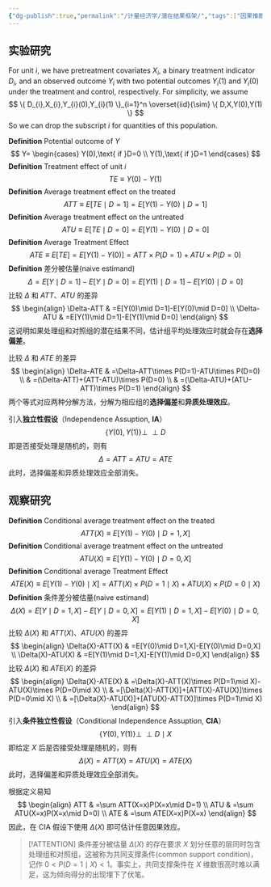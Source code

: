 ```yaml
---
{"dg-publish":true,"permalink":"/计量经济学/潜在结果框架/","tags":["因果推断"],"created":"2024-10-12T10:25:03.000+08:00","updated":"2025-08-20T16:14:50.505+08:00"}
---
```


## 实验研究

For unit $i$, we have pretreatment covariates $X_{i}$, a binary treatment indicator $D_{i}$, and an observed outcome $Y_{i}$ with two potential outcomes $Y_{i}(1)$ and $Y_{i}(0)$ under the treatment and control, respectively. For simplicity, we assume
$$
\{ D_{i},X_{i},Y_{i}(0),Y_{i}(1) \}_{i=1}^n \overset{iid}{\sim} \{ D,X,Y(0),Y(1) \}
$$
So we can drop the subscript $i$ for quantities of this population.

**Definition** Potential outcome of $Y$
$$
Y=
\begin{cases}
Y(0),\text{ if }D=0 \\
Y(1),\text{ if }D=1 
\end{cases}
$$
**Definition** Treatment effect of unit $i$
$$
TE\equiv Y(0)-Y(1)
$$
**Definition** Average treatment effect on the treated
$$
ATT\equiv E[TE\mid D=1]=E[Y(1)-Y(0) \mid D=1]
$$
**Definition** Average treatment effect on the untreated
$$
ATU\equiv E[TE\mid D=0]=E[Y(1)-Y(0) \mid D=0]
$$
**Definition** Average Treatment Effect
$$
ATE\equiv E[TE]=E[Y(1)-Y(0)]=ATT\times P(D=1)+ATU\times P(D=0)
$$
**Definition** 差分被估量(naive estimand)
$$
\Delta=E[Y\mid D=1]-E[Y\mid D=0]=E[Y(1)\mid D=1]-E[Y(0)\mid D=0]
$$
比较 $\Delta$ 和 $ATT$、$ATU$ 的差异
$$
\begin{align}
\Delta-ATT & =E[Y(0)\mid D=1]-E[Y(0)\mid D=0] \\
\Delta-ATU & =E[Y(1)\mid D=1]-E[Y(1)\mid D=0]
\end{align}
$$
这说明如果处理组和对照组的潜在结果不同，估计组平均处理效应时就会存在**选择偏差**。

比较 $\Delta$ 和 $ATE$ 的差异
$$
\begin{align}
\Delta-ATE & =\Delta-ATT\times P(D=1)-ATU\times P(D=0) \\
 & =(\Delta-ATT)+(ATT-ATU)\times P(D=0) \\
 & =(\Delta-ATU)+(ATU-ATT)\times P(D=1)
\end{align}
$$
两个等式对应两种分解方法，分解为相应组的**选择偏差**和**异质处理效应**。

引入**独立性假设**（Independence Assuption, **IA**）
$$
\{ Y(0),Y(1) \} \perp \!\!\! \perp D
$$
即是否接受处理是随机的，则有
$$
\Delta=ATT=ATU=ATE
$$
此时，选择偏差和异质处理效应全部消失。

## 观察研究

**Definition** Conditional average treatment effect on the treated
$$
ATT(X)\equiv E[Y(1)-Y(0) \mid D=1,X]
$$
**Definition** Conditional average treatment effect on the untreated
$$
ATU(X)\equiv E[Y(1)-Y(0) \mid D=0,X]
$$
**Definition** Conditional average Treatment Effect
$$
ATE(X)\equiv E[Y(1)-Y(0)\mid X]=ATT(X)\times P(D=1\mid X)+ATU(X)\times P(D=0\mid X)
$$
**Definition** 条件差分被估量(naive estimand)
$$
\Delta(X)=E[Y\mid D=1,X]-E[Y\mid D=0,X]=E[Y(1)\mid D=1,X]-E[Y(0)\mid D=0,X]
$$
比较 $\Delta(X)$ 和 $ATT(X)$、$ATU(X)$ 的差异
$$
\begin{align}
\Delta(X)-ATT(X) & =E[Y(0)\mid D=1,X]-E[Y(0)\mid D=0,X] \\
\Delta(X)-ATU(X) & =E[Y(1)\mid D=1,X]-E[Y(1)\mid D=0,X]
\end{align}
$$
比较 $\Delta(X)$ 和 $ATE(X)$ 的差异
$$
\begin{align}
\Delta(X)-ATE(X) & =\Delta(X)-ATT(X)\times P(D=1\mid X)-ATU(X)\times P(D=0\mid X) \\
 & =[\Delta(X)-ATT(X)]+[ATT(X)-ATU(X)]\times P(D=0\mid X) \\
 & =[\Delta(X)-ATU(X)]+[ATU(X)-ATT(X)]\times P(D=1\mid X)
\end{align}
$$
引入**条件独立性假设**（Conditional Independence Assuption, **CIA**）
$$
\{ Y(0),Y(1) \}\perp \!\!\! \perp D\mid X
$$
即给定 $X$ 后是否接受处理是随机的，则有
$$
\Delta(X)=ATT(X)=ATU(X)=ATE(X)
$$
此时，选择偏差和异质处理效应全部消失。

根据定义易知
$$
\begin{align}
ATT  & =\sum ATT(X=x)P(X=x\mid D=1) \\
ATU  & =\sum ATU(X=x)P(X=x\mid D=0) \\
ATE  & =\sum ATE(X=x)P(X=x)
\end{align}
$$
因此，在 CIA 假设下使用 $\Delta(X)$ 即可估计任意因果效应。
> [!ATTENTION]
> 条件差分被估量 $\Delta(X)$ 的存在要求 $X$ 划分任意的层同时包含处理组和对照组，这被称为共同支撑条件(common support condition)，记作 $0<P(D=1\mid X)<1$。事实上，共同支撑条件在 $X$ 维数很高时难以满足，这为倾向得分的出现埋下了伏笔。
